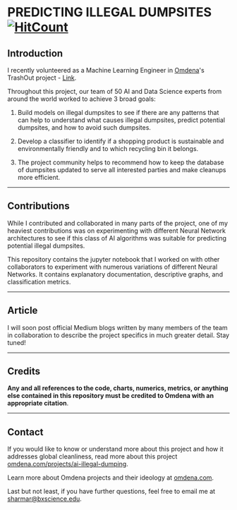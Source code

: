 # PREDICTING ILLEGAL DUMPSITES [![HitCount](http://hits.dwyl.com/ramanshsharma2806/Predicting-Dumpsites.svg)](http://hits.dwyl.com/ramanshsharma2806/Predicting-Dumpsites) 


## Introduction

I recently volunteered as a Machine Learning Engineer in [Omdena](https://omdena.com/)'s TrashOut project - [Link](https://omdena.com/projects/ai-illegal-dumping/).

Throughout this project, our team of 50 AI and Data Science experts from around the world worked to achieve 3 broad goals:

1. Build models on illegal dumpsites to see if there are any patterns that can help to understand what causes illegal dumpsites, predict potential dumpsites, and how to avoid such dumpsites.

2. Develop a classifier to identify if a shopping product is sustainable and environmentally friendly and to which recycling bin it belongs.

3. The project community helps to recommend how to keep the database of dumpsites updated to serve all interested parties and make cleanups more efficient.

-------

## Contributions

While I contributed and collaborated in many parts of the project, one of my heaviest contributions was on experimenting with different Neural Network architectures to see if this class of AI algorithms was suitable for predicting potential illegal dumpsites.


This repository contains the jupyter notebook that I worked on with other collaborators to experiment with numerous variations of different Neural Networks. It contains explanatory documentation, descriptive graphs, and classification metrics.

---

## Article

I will soon post official Medium blogs written by many members of the team in collaboration to describe the project specifics in much greater detail. Stay tuned!

-------

## Credits

**Any and all references to the code, charts, numerics, metrics, or anything else contained in this repository must be credited to Omdena with an appropriate citation**. 

---


## Contact

If you would like to know or understand more about this project and how it addresses global cleanliness, read more about this project [omdena.com/projects/ai-illegal-dumping](https://omdena.com/projects/ai-illegal-dumping/).

Learn more about Omdena projects and their ideology at [omdena.com](https://omdena.com/).

Last but not least, if you have further questions, feel free to email me at [sharmar@bxscience.edu](sharmar@bxscience.edu).

